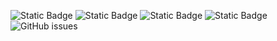 ![Static Badge](https://img.shields.io/badge/blacklists-61-000000) ![Static Badge](https://img.shields.io/badge/blacklisted-2961303-cc0000) ![Static Badge](https://img.shields.io/badge/whitelisted-2254-00CC00) ![Static Badge](https://img.shields.io/badge/streaming_blacklist-28107-000000) ![GitHub issues](https://img.shields.io/github/issues/fabriziosalmi/blacklists)
